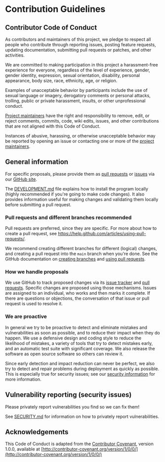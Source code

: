 # Contribution Guidelines

## Contributor Code of Conduct
As contributors and maintainers of this project, we pledge to respect all people who contribute through reporting issues, posting feature requests, updating documentation, submitting pull requests or patches, and other activities.

We are committed to making participation in this project a harassment-free experience for everyone, regardless of the level of experience, gender, gender identity, expression, sexual orientation, disability, personal appearance, body size, race, ethnicity, age, or religion.

Examples of unacceptable behavior by participants include the use of sexual language or imagery, derogatory comments or personal attacks, trolling, public or private harassment, insults, or other unprofessional conduct.

[Project maintainers](MAINTAINERS.md) have the right and responsibility to remove, edit, or reject comments, commits, code, wiki edits, issues, and other contributions that are not aligned with this Code of Conduct.

Instances of abusive, harassing, or otherwise unacceptable behavior may be reported by opening an issue or contacting one or more of the [project maintainers](MAINTAINERS.md).

## General information
For specific proposals, please provide them as [pull requests](https://github.com/coreinfrastructure/best-practices-badge/pulls) or [issues](https://github.com/coreinfrastructure/best-practices-badge/issues) via our [GitHub site](https://github.com/davidbrownell/SimpleSchemaGenerator).

The [DEVELOPMENT.md](DEVELOPMENT.md) file explains how to install the program locally (highly recommended if you're going to make code changes). It also provides information useful for making changes and validating them locally before submitting a pull request.

### Pull requests and different branches recommended
Pull requests are preferred, since they are specific. For more about how to create a pull request, see https://help.github.com/articles/using-pull-requests/.

We recommend creating different branches for different (logical) changes, and creating a pull request into the `main` branch when you're done. See the GitHub documentation on [creating branches](https://help.github.com/articles/creating-and-deleting-branches-within-your-repository/) and [using pull requests](https://help.github.com/articles/using-pull-requests/).

### How we handle proposals
We use GitHub to track proposed changes via its [issue tracker](https://github.com/coreinfrastructure/best-practices-badge/issues) and [pull requests](https://github.com/coreinfrastructure/best-practices-badge/pulls). Specific changes are proposed using those mechanisms. Issues are assigned to an individual, who works and then marks it complete. If there are questions or objections, the conversation of that issue or pull request is used to resolve it.

### We are proactive
In general we try to be proactive to detect and eliminate mistakes and vulnerabilities as soon as possible, and to reduce their impact when they do happen. We use a defensive design and coding style to reduce the likelihood of mistakes, a variety of tools that try to detect mistakes early, and an automatic test suite with significant coverage. We also release the software as open source software so others can review it.

Since early detection and impact reduction can never be perfect, we also try to detect and repair problems during deployment as quickly as possible. This is especially true for security issues; see our [security information](#vulnerability-reporting-security-issues) for more information.

## Vulnerability reporting (security issues)
Please privately report vulnerabilities you find so we can fix them!

See [SECURITY.md](SECURITY.md) for information on how to privately report vulnerabilities.

## Acknowledgements

This Code of Conduct is adapted from the [Contributor Covenant](http://contributor-covenant.org), version 1.0.0, available at [http://contributor-covenant.org/version/1/0/0/](http://contributor-covenant.org/version/1/0/0/)
